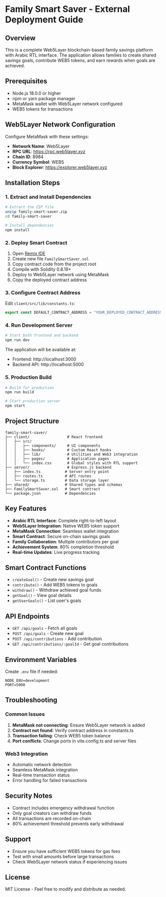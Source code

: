 # Family Smart Saver - External Deployment Guide

## Overview
This is a complete Web5Layer blockchain-based family savings platform with Arabic RTL interface. The application allows families to create shared savings goals, contribute WEB5 tokens, and earn rewards when goals are achieved.

## Prerequisites
- Node.js 18.0.0 or higher
- npm or yarn package manager
- MetaMask wallet with Web5Layer network configured
- WEB5 tokens for transactions

## Web5Layer Network Configuration
Configure MetaMask with these settings:
- **Network Name**: Web5Layer
- **RPC URL**: https://rpc.web5layer.xyz
- **Chain ID**: 8984
- **Currency Symbol**: WEB5
- **Block Explorer**: https://explorer.web5layer.xyz

## Installation Steps

### 1. Extract and Install Dependencies
```bash
# Extract the ZIP file
unzip family-smart-saver.zip
cd family-smart-saver

# Install dependencies
npm install
```

### 2. Deploy Smart Contract
1. Open [Remix IDE](https://remix.ethereum.org)
2. Create new file `FamilySmartSaver.sol`
3. Copy contract code from the project root
4. Compile with Solidity 0.8.19+
5. Deploy to Web5Layer network using MetaMask
6. Copy the deployed contract address

### 3. Configure Contract Address
Edit `client/src/lib/constants.ts`:
```typescript
export const DEFAULT_CONTRACT_ADDRESS = "YOUR_DEPLOYED_CONTRACT_ADDRESS";
```

### 4. Run Development Server
```bash
# Start both frontend and backend
npm run dev
```

The application will be available at:
- Frontend: http://localhost:3000
- Backend API: http://localhost:5000

### 5. Production Build
```bash
# Build for production
npm run build

# Start production server
npm start
```

## Project Structure
```
family-smart-saver/
├── client/                 # React frontend
│   ├── src/
│   │   ├── components/     # UI components
│   │   ├── hooks/          # Custom React hooks
│   │   ├── lib/            # Utilities and Web3 integration
│   │   ├── pages/          # Application pages
│   │   └── index.css       # Global styles with RTL support
├── server/                 # Express.js backend
│   ├── index.ts           # Server entry point
│   ├── routes.ts          # API routes
│   └── storage.ts         # Data storage layer
├── shared/                # Shared types and schemas
├── FamilySmartSaver.sol   # Smart contract
└── package.json           # Dependencies
```

## Key Features
- **Arabic RTL Interface**: Complete right-to-left layout
- **Web5Layer Integration**: Native WEB5 token support
- **MetaMask Connection**: Seamless wallet integration
- **Smart Contract**: Secure on-chain savings goals
- **Family Collaboration**: Multiple contributors per goal
- **Achievement System**: 80% completion threshold
- **Real-time Updates**: Live progress tracking

## Smart Contract Functions
- `createGoal()` - Create new savings goal
- `contribute()` - Add WEB5 tokens to goals
- `withdraw()` - Withdraw achieved goal funds
- `getGoal()` - View goal details
- `getUserGoals()` - List user's goals

## API Endpoints
- `GET /api/goals` - Fetch all goals
- `POST /api/goals` - Create new goal
- `POST /api/contributions` - Add contribution
- `GET /api/contributions/:goalId` - Get goal contributions

## Environment Variables
Create `.env` file if needed:
```
NODE_ENV=development
PORT=5000
```

## Troubleshooting

### Common Issues
1. **MetaMask not connecting**: Ensure Web5Layer network is added
2. **Contract not found**: Verify contract address in constants.ts
3. **Transaction failing**: Check WEB5 token balance
4. **Port conflicts**: Change ports in vite.config.ts and server files

### Web3 Integration
- Automatic network detection
- Seamless MetaMask integration
- Real-time transaction status
- Error handling for failed transactions

## Security Notes
- Contract includes emergency withdrawal function
- Only goal creators can withdraw funds
- All transactions are recorded on-chain
- 80% achievement threshold prevents early withdrawal

## Support
- Ensure you have sufficient WEB5 tokens for gas fees
- Test with small amounts before large transactions
- Check Web5Layer network status if experiencing issues

## License
MIT License - Feel free to modify and distribute as needed.